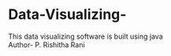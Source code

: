 # Data-Visualizing-
This data visualizing software is built using java
<br>
Author- P. Rishitha Rani
